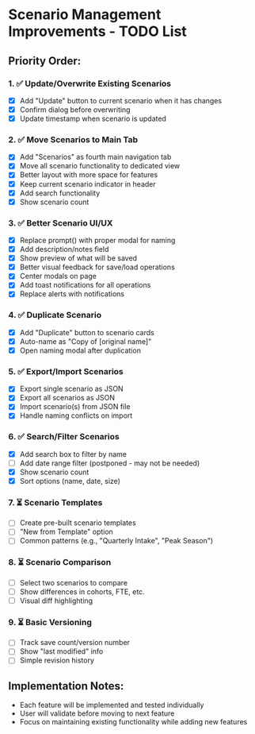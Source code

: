 # Scenario Management Improvements - TODO List

## Priority Order:

### 1. ✅ Update/Overwrite Existing Scenarios
- [x] Add "Update" button to current scenario when it has changes
- [x] Confirm dialog before overwriting
- [x] Update timestamp when scenario is updated

### 2. ✅ Move Scenarios to Main Tab
- [x] Add "Scenarios" as fourth main navigation tab
- [x] Move all scenario functionality to dedicated view
- [x] Better layout with more space for features
- [x] Keep current scenario indicator in header
- [x] Add search functionality
- [x] Show scenario count

### 3. ✅ Better Scenario UI/UX
- [x] Replace prompt() with proper modal for naming
- [x] Add description/notes field
- [x] Show preview of what will be saved
- [x] Better visual feedback for save/load operations
- [x] Center modals on page
- [x] Add toast notifications for all operations
- [x] Replace alerts with notifications

### 4. ✅ Duplicate Scenario
- [x] Add "Duplicate" button to scenario cards
- [x] Auto-name as "Copy of [original name]"
- [x] Open naming modal after duplication

### 5. ✅ Export/Import Scenarios
- [x] Export single scenario as JSON
- [x] Export all scenarios as JSON
- [x] Import scenario(s) from JSON file
- [x] Handle naming conflicts on import

### 6. ✅ Search/Filter Scenarios
- [x] Add search box to filter by name
- [ ] Add date range filter (postponed - may not be needed)
- [x] Show scenario count
- [x] Sort options (name, date, size)

### 7. ⏳ Scenario Templates
- [ ] Create pre-built scenario templates
- [ ] "New from Template" option
- [ ] Common patterns (e.g., "Quarterly Intake", "Peak Season")

### 8. ⏳ Scenario Comparison
- [ ] Select two scenarios to compare
- [ ] Show differences in cohorts, FTE, etc.
- [ ] Visual diff highlighting

### 9. ⏳ Basic Versioning
- [ ] Track save count/version number
- [ ] Show "last modified" info
- [ ] Simple revision history

## Implementation Notes:
- Each feature will be implemented and tested individually
- User will validate before moving to next feature
- Focus on maintaining existing functionality while adding new features